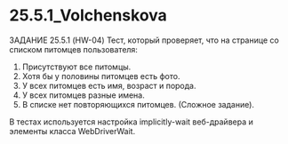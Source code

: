 # 25.5.1_Volchenskova
ЗАДАНИЕ 25.5.1 (HW-04)
Тест, который проверяет, что на странице со списком питомцев пользователя:

1) Присутствуют все питомцы.
2) Хотя бы у половины питомцев есть фото.
3) У всех питомцев есть имя, возраст и порода.
4) У всех питомцев разные имена.
5) В списке нет повторяющихся питомцев. (Сложное задание).

В тестах используется настройка implicitly-wait веб-драйвера и элементы класса WebDriverWait.

